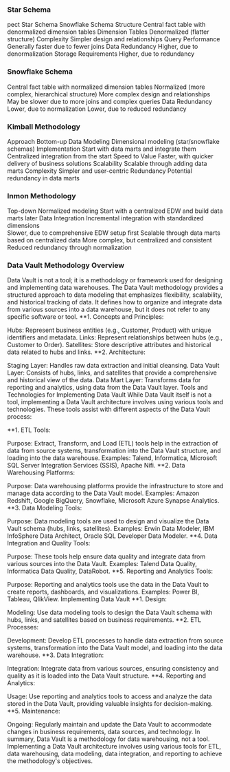 ### Star Schema	
pect	Star Schema	Snowflake Schema
Structure	Central fact table with denormalized dimension tables
Dimension Tables	Denormalized (flatter structure)
Complexity	Simpler design and relationships
Query Performance	Generally faster due to fewer joins
Data Redundancy	Higher, due to denormalization
Storage Requirements	Higher, due to redundancy	
### Snowflake Schema
Central fact table with normalized dimension tables
Normalized (more complex, hierarchical structure)
More complex design and relationships
May be slower due to more joins and complex queries
Data Redundancy	Lower, due to normalization
Lower, due to reduced redundancy
### Kimball Methodology
Approach	Bottom-up
Data Modeling	Dimensional modeling (star/snowflake schemas)
Implementation	Start with data marts and integrate them
Centralized integration from the start
Speed to Value	Faster, with quicker delivery of business solutions
Scalability	Scalable through adding data marts
Complexity	Simpler and user-centric
Redundancy	Potential redundancy in data marts

### Inmon Methodology
Top-down
Normalized modeling
Start with a centralized EDW and build data marts later
Data Integration	Incremental integration with standardized dimensions	
Slower, due to comprehensive EDW setup first
Scalable through data marts based on centralized data
More complex, but centralized and consistent
Reduced redundancy through normalization

### Data Vault Methodology Overview

 Data Vault is not a tool; it is a methodology or framework used for designing and implementing data warehouses. The Data Vault methodology provides a structured approach to data modeling that emphasizes flexibility, scalability, and historical tracking of data. It defines how to organize and integrate data from various sources into a data warehouse, but it does not refer to any specific software or tool.
**1. Concepts and Principles:

Hubs: Represent business entities (e.g., Customer, Product) with unique identifiers and metadata.
Links: Represent relationships between hubs (e.g., Customer to Order).
Satellites: Store descriptive attributes and historical data related to hubs and links.
**2. Architecture:

Staging Layer: Handles raw data extraction and initial cleansing.
Data Vault Layer: Consists of hubs, links, and satellites that provide a comprehensive and historical view of the data.
Data Mart Layer: Transforms data for reporting and analytics, using data from the Data Vault layer.
Tools and Technologies for Implementing Data Vault
While Data Vault itself is not a tool, implementing a Data Vault architecture involves using various tools and technologies. These tools assist with different aspects of the Data Vault process:

**1. ETL Tools:

Purpose: Extract, Transform, and Load (ETL) tools help in the extraction of data from source systems, transformation into the Data Vault structure, and loading into the data warehouse.
Examples: Talend, Informatica, Microsoft SQL Server Integration Services (SSIS), Apache Nifi.
**2. Data Warehousing Platforms:

Purpose: Data warehousing platforms provide the infrastructure to store and manage data according to the Data Vault model.
Examples: Amazon Redshift, Google BigQuery, Snowflake, Microsoft Azure Synapse Analytics.
**3. Data Modeling Tools:

Purpose: Data modeling tools are used to design and visualize the Data Vault schema (hubs, links, satellites).
Examples: Erwin Data Modeler, IBM InfoSphere Data Architect, Oracle SQL Developer Data Modeler.
**4. Data Integration and Quality Tools:

Purpose: These tools help ensure data quality and integrate data from various sources into the Data Vault.
Examples: Talend Data Quality, Informatica Data Quality, DataRobot.
**5. Reporting and Analytics Tools:

Purpose: Reporting and analytics tools use the data in the Data Vault to create reports, dashboards, and visualizations.
Examples: Power BI, Tableau, QlikView.
Implementing Data Vault
**1. Design:

Modeling: Use data modeling tools to design the Data Vault schema with hubs, links, and satellites based on business requirements.
**2. ETL Processes:

Development: Develop ETL processes to handle data extraction from source systems, transformation into the Data Vault model, and loading into the data warehouse.
**3. Data Integration:

Integration: Integrate data from various sources, ensuring consistency and quality as it is loaded into the Data Vault structure.
**4. Reporting and Analytics:

Usage: Use reporting and analytics tools to access and analyze the data stored in the Data Vault, providing valuable insights for decision-making.
**5. Maintenance:

Ongoing: Regularly maintain and update the Data Vault to accommodate changes in business requirements, data sources, and technology.
In summary, Data Vault is a methodology for data warehousing, not a tool. Implementing a Data Vault architecture involves using various tools for ETL, data warehousing, data modeling, data integration, and reporting to achieve the methodology's objectives.
